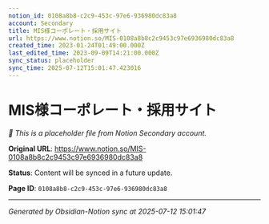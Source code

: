 ```yaml
---
notion_id: 0108a8b8-c2c9-453c-97e6-936980dc83a8
account: Secondary
title: MIS様コーポレート・採用サイト
url: https://www.notion.so/MIS-0108a8b8c2c9453c97e6936980dc83a8
created_time: 2023-01-24T01:49:00.000Z
last_edited_time: 2023-09-09T14:21:00.000Z
sync_status: placeholder
sync_time: 2025-07-12T15:01:47.423016
---
```


# MIS様コーポレート・採用サイト

*🔄 This is a placeholder file from Notion Secondary account.*

**Original URL**: https://www.notion.so/MIS-0108a8b8c2c9453c97e6936980dc83a8

**Status**: Content will be synced in a future update.

**Page ID**: `0108a8b8-c2c9-453c-97e6-936980dc83a8`

---

*Generated by Obsidian-Notion sync at 2025-07-12 15:01:47*
